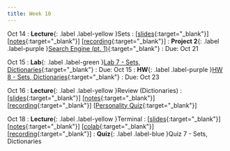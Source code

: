```yaml
---
title: Week 10
---
```


Oct 14
: **Lecture**{: .label .label-yellow }Sets
  :  \[[slides](https://docs.google.com/presentation/d/1v0tDhPcUXOLDv5HzlZ4gbaMKcQlUHRB9rZWDqKHnuIM/edit?usp=sharing){:target="_blank"}\] \[[notes](https://docs.google.com/document/d/1XIpgIwvZjG4bXGgeAcSaYmJvrVk_f1_z-sAhTgoqWdY/edit?usp=sharing){:target="_blank"}\] \[[recording](https://docs.google.com/document/d/1XIpgIwvZjG4bXGgeAcSaYmJvrVk_f1_z-sAhTgoqWdY/edit?usp=sharing){:target="_blank"}\]
: **Project 2**{: .label .label-purple }[Search Engine (pt. 1)](https://edstem.org/us/courses/61483/lessons/120765){:target="_blank"}
  : Due: Oct 21

Oct 15
: **Lab**{: .label .label-green }[Lab 7 - Sets, Dictionaries](https://edstem.org/us/courses/61483/lessons/113384){:target="_blank"}
  : Due: Oct 15
: **HW**{: .label .label-purple }[HW 8 - Sets, Dictionaries](https://edstem.org/us/courses/61483/lessons/113377){:target="_blank"}
  : Due: Oct 23

Oct 16
: **Lecture**{: .label .label-yellow }Review (Dictionaries)
  :  \[[slides](https://docs.google.com/document/d/1XIpgIwvZjG4bXGgeAcSaYmJvrVk_f1_z-sAhTgoqWdY/edit?usp=sharing){:target="_blank"}\] \[[notes](https://docs.google.com/document/d/1XIpgIwvZjG4bXGgeAcSaYmJvrVk_f1_z-sAhTgoqWdY/edit?usp=sharing){:target="_blank"}\] \[[recording](https://docs.google.com/document/d/1XIpgIwvZjG4bXGgeAcSaYmJvrVk_f1_z-sAhTgoqWdY/edit?usp=sharing){:target="_blank"}\] \[[Personality Quiz](https://colab.research.google.com/drive/1NpEY0FmqwSaZp1bxXOL-wuh5KboXrpSC?usp=sharing){:target="_blank"}\]

Oct 18
: **Lecture**{: .label .label-yellow }Terminal
  : \[[slides](https://docs.google.com/document/d/1XIpgIwvZjG4bXGgeAcSaYmJvrVk_f1_z-sAhTgoqWdY/edit?usp=sharing){:target="_blank"}\] \[[notes](https://docs.google.com/document/d/1XIpgIwvZjG4bXGgeAcSaYmJvrVk_f1_z-sAhTgoqWdY/edit?usp=sharing){:target="_blank"}\] \[[colab](https://docs.google.com/document/d/1XIpgIwvZjG4bXGgeAcSaYmJvrVk_f1_z-sAhTgoqWdY/edit?usp=sharing){:target="_blank"}\] \[[recording](https://docs.google.com/document/d/1XIpgIwvZjG4bXGgeAcSaYmJvrVk_f1_z-sAhTgoqWdY/edit?usp=sharing){:target="_blank"}\]
: **Quiz**{: .label .label-blue }Quiz 7 - Sets, Dictionaries